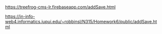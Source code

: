 https://treefrog-cms-lr.firebaseapp.com/addSave.html

https://in-info-web4.informatics.iupui.edu/~robbinsl/N315/Homework6/public/addSave.html
